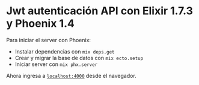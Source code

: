 # Jwt autenticación API con Elixir 1.7.3 y Phoenix 1.4


Para iniciar el server con Phoenix:

  * Instalar dependencias con `mix deps.get`
  * Crear y migrar la base de datos con `mix ecto.setup`
  * Iniciar server con `mix phx.server`

Ahora ingresa a [`localhost:4000`](http://localhost:4000) desde el navegador.
